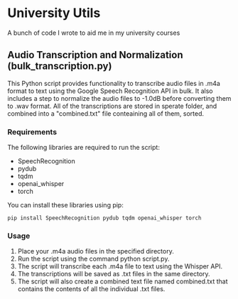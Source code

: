 # University Utils
 A bunch of code I wrote to aid me in my university courses


## Audio Transcription and Normalization (bulk_transcription.py)
This Python script provides functionality to transcribe audio files in .m4a format to text using the Google Speech Recognition API in bulk. It also includes a step to normalize the audio files to -1.0dB before converting them to .wav format. All of the transcriptions are stored in sperate folder, and combined into a "combined.txt" file conteaining all of them, sorted.

### Requirements
The following libraries are required to run the script:

- SpeechRecognition
- pydub
- tqdm
- openai_whisper
- torch

You can install these libraries using pip:

`pip install SpeechRecognition pydub tqdm openai_whisper torch`

### Usage
1. Place your .m4a audio files in the specified directory.
2. Run the script using the command python script.py.
3. The script will transcribe each .m4a file to text using the Whisper API.
4. The transcriptions will be saved as .txt files in the same directory.
5. The script will also create a combined text file named combined.txt that contains the contents of all the individual .txt files.
